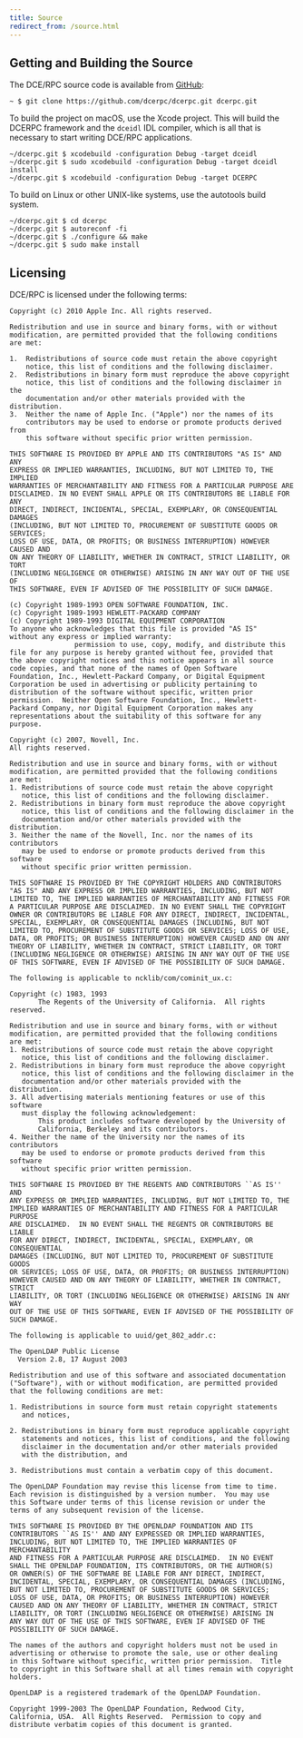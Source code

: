 ```yaml
---
title: Source
redirect_from: /source.html
---
```


## Getting and Building the Source

The DCE/RPC source code is available from [GitHub](https://github.com/dcerpc/dcerpc):

    ~ $ git clone https://github.com/dcerpc/dcerpc.git dcerpc.git

To build the project on macOS, use the Xcode project. This will
build the DCERPC framework and the `dceidl` IDL compiler, which is
all that is necessary to start writing DCE/RPC applications.

    ~/dcerpc.git $ xcodebuild -configuration Debug -target dceidl
    ~/dcerpc.git $ sudo xcodebuild -configuration Debug -target dceidl install
    ~/dcerpc.git $ xcodebuild -configuration Debug -target DCERPC

To build on Linux or other UNIX-like systems, use the autotools
build system.

    ~/dcerpc.git $ cd dcerpc
    ~/dcerpc.git $ autoreconf -fi
    ~/dcerpc.git $ ./configure && make
    ~/dcerpc.git $ sudo make install

## Licensing

DCE/RPC is licensed under the following terms:

    Copyright (c) 2010 Apple Inc. All rights reserved.

    Redistribution and use in source and binary forms, with or without
    modification, are permitted provided that the following conditions
    are met:

    1.  Redistributions of source code must retain the above copyright
        notice, this list of conditions and the following disclaimer.
    2.  Redistributions in binary form must reproduce the above copyright
        notice, this list of conditions and the following disclaimer in the
        documentation and/or other materials provided with the distribution.
    3.  Neither the name of Apple Inc. ("Apple") nor the names of its
        contributors may be used to endorse or promote products derived from
        this software without specific prior written permission.

    THIS SOFTWARE IS PROVIDED BY APPLE AND ITS CONTRIBUTORS "AS IS" AND ANY
    EXPRESS OR IMPLIED WARRANTIES, INCLUDING, BUT NOT LIMITED TO, THE IMPLIED
    WARRANTIES OF MERCHANTABILITY AND FITNESS FOR A PARTICULAR PURPOSE ARE
    DISCLAIMED. IN NO EVENT SHALL APPLE OR ITS CONTRIBUTORS BE LIABLE FOR ANY
    DIRECT, INDIRECT, INCIDENTAL, SPECIAL, EXEMPLARY, OR CONSEQUENTIAL DAMAGES
    (INCLUDING, BUT NOT LIMITED TO, PROCUREMENT OF SUBSTITUTE GOODS OR SERVICES;
    LOSS OF USE, DATA, OR PROFITS; OR BUSINESS INTERRUPTION) HOWEVER CAUSED AND
    ON ANY THEORY OF LIABILITY, WHETHER IN CONTRACT, STRICT LIABILITY, OR TORT
    (INCLUDING NEGLIGENCE OR OTHERWISE) ARISING IN ANY WAY OUT OF THE USE OF
    THIS SOFTWARE, EVEN IF ADVISED OF THE POSSIBILITY OF SUCH DAMAGE.

    (c) Copyright 1989-1993 OPEN SOFTWARE FOUNDATION, INC.
    (c) Copyright 1989-1993 HEWLETT-PACKARD COMPANY
    (c) Copyright 1989-1993 DIGITAL EQUIPMENT CORPORATION
    To anyone who acknowledges that this file is provided "AS IS"
    without any express or implied warranty:
                    permission to use, copy, modify, and distribute this
    file for any purpose is hereby granted without fee, provided that
    the above copyright notices and this notice appears in all source
    code copies, and that none of the names of Open Software
    Foundation, Inc., Hewlett-Packard Company, or Digital Equipment
    Corporation be used in advertising or publicity pertaining to
    distribution of the software without specific, written prior
    permission.  Neither Open Software Foundation, Inc., Hewlett-
    Packard Company, nor Digital Equipment Corporation makes any
    representations about the suitability of this software for any
    purpose.

    Copyright (c) 2007, Novell, Inc.
    All rights reserved.

    Redistribution and use in source and binary forms, with or without
    modification, are permitted provided that the following conditions
    are met:
    1. Redistributions of source code must retain the above copyright
       notice, this list of conditions and the following disclaimer.
    2. Redistributions in binary form must reproduce the above copyright
       notice, this list of conditions and the following disclaimer in the
       documentation and/or other materials provided with the distribution.
    3. Neither the name of the Novell, Inc. nor the names of its contributors
       may be used to endorse or promote products derived from this software
       without specific prior written permission.

    THIS SOFTWARE IS PROVIDED BY THE COPYRIGHT HOLDERS AND CONTRIBUTORS
    "AS IS" AND ANY EXPRESS OR IMPLIED WARRANTIES, INCLUDING, BUT NOT
    LIMITED TO, THE IMPLIED WARRANTIES OF MERCHANTABILITY AND FITNESS FOR
    A PARTICULAR PURPOSE ARE DISCLAIMED. IN NO EVENT SHALL THE COPYRIGHT
    OWNER OR CONTRIBUTORS BE LIABLE FOR ANY DIRECT, INDIRECT, INCIDENTAL,
    SPECIAL, EXEMPLARY, OR CONSEQUENTIAL DAMAGES (INCLUDING, BUT NOT
    LIMITED TO, PROCUREMENT OF SUBSTITUTE GOODS OR SERVICES; LOSS OF USE,
    DATA, OR PROFITS; OR BUSINESS INTERRUPTION) HOWEVER CAUSED AND ON ANY
    THEORY OF LIABILITY, WHETHER IN CONTRACT, STRICT LIABILITY, OR TORT
    (INCLUDING NEGLIGENCE OR OTHERWISE) ARISING IN ANY WAY OUT OF THE USE
    OF THIS SOFTWARE, EVEN IF ADVISED OF THE POSSIBILITY OF SUCH DAMAGE.

    The following is applicable to ncklib/com/cominit_ux.c:

    Copyright (c) 1983, 1993
           The Regents of the University of California.  All rights reserved.

    Redistribution and use in source and binary forms, with or without
    modification, are permitted provided that the following conditions
    are met:
    1. Redistributions of source code must retain the above copyright
       notice, this list of conditions and the following disclaimer.
    2. Redistributions in binary form must reproduce the above copyright
       notice, this list of conditions and the following disclaimer in the
       documentation and/or other materials provided with the distribution.
    3. All advertising materials mentioning features or use of this software
       must display the following acknowledgement:
           This product includes software developed by the University of
           California, Berkeley and its contributors.
    4. Neither the name of the University nor the names of its contributors
       may be used to endorse or promote products derived from this software
       without specific prior written permission.

    THIS SOFTWARE IS PROVIDED BY THE REGENTS AND CONTRIBUTORS ``AS IS'' AND
    ANY EXPRESS OR IMPLIED WARRANTIES, INCLUDING, BUT NOT LIMITED TO, THE
    IMPLIED WARRANTIES OF MERCHANTABILITY AND FITNESS FOR A PARTICULAR PURPOSE
    ARE DISCLAIMED.  IN NO EVENT SHALL THE REGENTS OR CONTRIBUTORS BE LIABLE
    FOR ANY DIRECT, INDIRECT, INCIDENTAL, SPECIAL, EXEMPLARY, OR CONSEQUENTIAL
    DAMAGES (INCLUDING, BUT NOT LIMITED TO, PROCUREMENT OF SUBSTITUTE GOODS
    OR SERVICES; LOSS OF USE, DATA, OR PROFITS; OR BUSINESS INTERRUPTION)
    HOWEVER CAUSED AND ON ANY THEORY OF LIABILITY, WHETHER IN CONTRACT, STRICT
    LIABILITY, OR TORT (INCLUDING NEGLIGENCE OR OTHERWISE) ARISING IN ANY WAY
    OUT OF THE USE OF THIS SOFTWARE, EVEN IF ADVISED OF THE POSSIBILITY OF
    SUCH DAMAGE.

    The following is applicable to uuid/get_802_addr.c:

    The OpenLDAP Public License
      Version 2.8, 17 August 2003

    Redistribution and use of this software and associated documentation
    ("Software"), with or without modification, are permitted provided
    that the following conditions are met:

    1. Redistributions in source form must retain copyright statements
       and notices,

    2. Redistributions in binary form must reproduce applicable copyright
       statements and notices, this list of conditions, and the following
       disclaimer in the documentation and/or other materials provided
       with the distribution, and

    3. Redistributions must contain a verbatim copy of this document.

    The OpenLDAP Foundation may revise this license from time to time.
    Each revision is distinguished by a version number.  You may use
    this Software under terms of this license revision or under the
    terms of any subsequent revision of the license.

    THIS SOFTWARE IS PROVIDED BY THE OPENLDAP FOUNDATION AND ITS
    CONTRIBUTORS ``AS IS'' AND ANY EXPRESSED OR IMPLIED WARRANTIES,
    INCLUDING, BUT NOT LIMITED TO, THE IMPLIED WARRANTIES OF MERCHANTABILITY
    AND FITNESS FOR A PARTICULAR PURPOSE ARE DISCLAIMED.  IN NO EVENT
    SHALL THE OPENLDAP FOUNDATION, ITS CONTRIBUTORS, OR THE AUTHOR(S)
    OR OWNER(S) OF THE SOFTWARE BE LIABLE FOR ANY DIRECT, INDIRECT,
    INCIDENTAL, SPECIAL, EXEMPLARY, OR CONSEQUENTIAL DAMAGES (INCLUDING,
    BUT NOT LIMITED TO, PROCUREMENT OF SUBSTITUTE GOODS OR SERVICES;
    LOSS OF USE, DATA, OR PROFITS; OR BUSINESS INTERRUPTION) HOWEVER
    CAUSED AND ON ANY THEORY OF LIABILITY, WHETHER IN CONTRACT, STRICT
    LIABILITY, OR TORT (INCLUDING NEGLIGENCE OR OTHERWISE) ARISING IN
    ANY WAY OUT OF THE USE OF THIS SOFTWARE, EVEN IF ADVISED OF THE
    POSSIBILITY OF SUCH DAMAGE.

    The names of the authors and copyright holders must not be used in
    advertising or otherwise to promote the sale, use or other dealing
    in this Software without specific, written prior permission.  Title
    to copyright in this Software shall at all times remain with copyright
    holders.

    OpenLDAP is a registered trademark of the OpenLDAP Foundation.

    Copyright 1999-2003 The OpenLDAP Foundation, Redwood City,
    California, USA.  All Rights Reserved.  Permission to copy and
    distribute verbatim copies of this document is granted.
